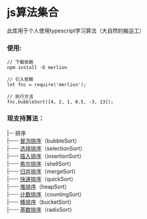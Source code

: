 # js算法集合
此库用于个人使用typescript学习算法（大自然的搬运工）
### 使用:
```
// 下载依赖
npm install -D merlion

// 引入依赖
let fnc = require('merlion');

// 执行方法
fnc.bubbleSort([4, 2, 1, 0.5, -3, 13]);
```

### 现支持算法：
|-- 排序<br>
|---- [冒泡排序](./doc/sort/bubbleSort.md)（bubbleSort）<br>
|---- [选择排序](./doc/sort/selectionSort.md)（selectionSort）<br>
|---- [插入排序](./doc/sort/insertionSort.md)（insertionSort）<br>
|---- [希尔排序](./doc/sort/shellSort.md)（shellSort）<br>
|---- [归并排序](./doc/sort/mergeSort.md)（mergeSort）<br>
|---- [快速排序](./doc/sort/quickSort.md)（quickSort）<br>
|---- [堆排序](./doc/sort/heapSort.md)（heapSort）<br>
|---- [计数排序](./doc/sort/countingSort.md)（countingSort）<br>
|---- [桶排序](./doc/sort/bucketSort.md)（bucketSort）<br>
|---- [基数排序](./doc/sort/radixSort.md)（radixSort）<br>
